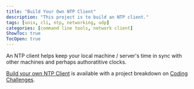 ```yaml
---
title: "Build Your Own NTP Client"
description: "This project is to build an NTP client."
tags: [unix, cli, ntp, networking, udp]
categories: [command line tools, network client]
ShowToc: true
TocOpen: true
---
```


An NTP client helps keep your local machine / server's time in sync with other machines and perhaps authoratitive clocks.

<!--more-->

[Build your own NTP Client](https://codingchallenges.fyi/challenges/challenge-ntp) is available with a project breakdown on [Coding Challenges](https://codingchallenges.fyi/).